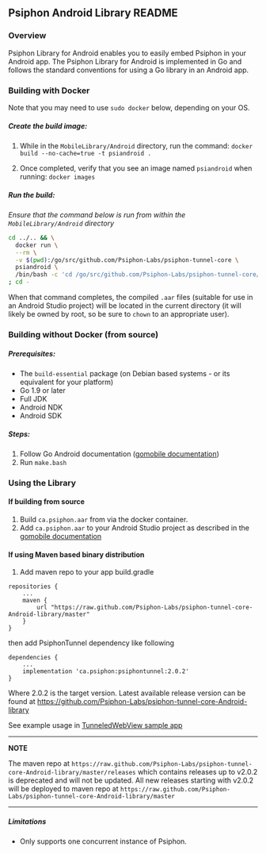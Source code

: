 ## Psiphon Android Library README

### Overview

Psiphon Library for Android enables you to easily embed Psiphon in your Android
app. The Psiphon Library for Android is implemented in Go and follows the standard
conventions for using a Go library in an Android app.

### Building with Docker

Note that you may need to use `sudo docker` below, depending on your OS.

##### Create the build image:

1. While in the `MobileLibrary/Android` directory, run the command: `docker build --no-cache=true -t psiandroid .`

2. Once completed, verify that you see an image named `psiandroid` when running: `docker images`

##### Run the build:

*Ensure that the command below is run from within the `MobileLibrary/Android` directory*

```bash
cd ../.. && \
  docker run \
  --rm \
  -v $(pwd):/go/src/github.com/Psiphon-Labs/psiphon-tunnel-core \
  psiandroid \
  /bin/bash -c 'cd /go/src/github.com/Psiphon-Labs/psiphon-tunnel-core/MobileLibrary/Android && ./make.bash' \
; cd -
```

When that command completes, the compiled `.aar` files (suitable for use in an Android Studio project) will be located in the current directory (it will likely be owned by root, so be sure to `chown` to an appropriate user).

### Building without Docker (from source)

##### Prerequisites:

 - The `build-essential` package (on Debian based systems - or its equivalent for your platform)
 - Go 1.9 or later
 - Full JDK
 - Android NDK
 - Android SDK

##### Steps:

 1. Follow Go Android documentation ([gomobile documentation](https://godoc.org/golang.org/x/mobile/cmd/gomobile))
 2. Run `make.bash`

### Using the Library

#### If building from source

 1. Build `ca.psiphon.aar` from via the docker container.
 2. Add `ca.psiphon.aar` to your Android Studio project as described in the [gomobile documentation](https://godoc.org/golang.org/x/mobile/cmd/gomobile)

#### If using Maven based binary distribution

1. Add maven repo to your app build.gradle
```
repositories {
    ...
    maven {
        url "https://raw.github.com/Psiphon-Labs/psiphon-tunnel-core-Android-library/master"
    }
}
```
then add PsiphonTunnel dependency like following
```
dependencies {
    ...
    implementation 'ca.psiphon:psiphontunnel:2.0.2'
}
```
Where 2.0.2 is the target version. Latest available release version can be found at https://github.com/Psiphon-Labs/psiphon-tunnel-core-Android-library

See example usage in [TunneledWebView sample app](./SampleApps/TunneledWebView/README.md)

---

**NOTE**

The maven repo at `https://raw.github.com/Psiphon-Labs/psiphon-tunnel-core-Android-library/master/releases` which contains releases up to v2.0.2 is deprecated and will not be updated. All new releases starting with v2.0.2 will be deployed to maven repo at  `https://raw.github.com/Psiphon-Labs/psiphon-tunnel-core-Android-library/master`

---

##### Limitations

 - Only supports one concurrent instance of Psiphon.
